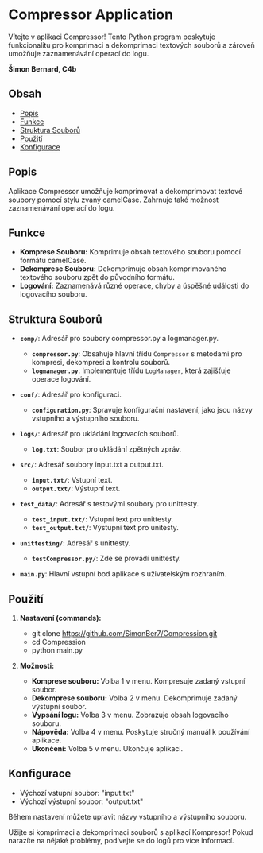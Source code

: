 
# Compressor Application

Vítejte v aplikaci Compressor! Tento Python program poskytuje funkcionalitu pro komprimaci a dekomprimaci textových souborů a zároveň umožňuje zaznamenávání operací do logu.    
     
**Šimon Bernard, C4b**

## Obsah

- [Popis](#popis)
- [Funkce](#funkce)
- [Struktura Souborů](#struktura-souborů)
- [Použití](#použití)
- [Konfigurace](#konfigurace)

## Popis

Aplikace Compressor umožňuje komprimovat a dekomprimovat textové soubory pomocí stylu zvaný camelCase. Zahrnuje také možnost zaznamenávání operací do logu.

## Funkce

- **Komprese Souboru:** Komprimuje obsah textového souboru pomocí formátu camelCase.
- **Dekomprese Souboru:** Dekomprimuje obsah komprimovaného textového souboru zpět do původního formátu.
- **Logování:** Zaznamenává různé operace, chyby a úspěšné události do logovacího souboru.

## Struktura Souborů

- **`comp/`**: Adresář pro soubory compressor.py a logmanager.py.
    -  **`compressor.py`**: Obsahuje hlavní třídu `Compressor` s metodami pro kompresi, dekompresi a kontrolu souborů. 
    - **`logmanager.py`**: Implementuje třídu `LogManager`, která zajišťuje operace logování.

 -  **`conf/`**: Adresář pro konfiguraci.
    - **`configuration.py`**: Spravuje konfigurační nastavení, jako jsou názvy vstupního a výstupního souboru.

- **`logs/`**: Adresář pro ukládání logovacích souborů.
    - **`log.txt`**: Soubor pro ukládání zpětných zpráv. 

-  **`src/`**: Adresář soubory input.txt a output.txt.
    - **`input.txt/`**: Vstupní text.
    - **`output.txt/`**: Výstupní text.

 -  **`test_data/`**: Adresář s testovými soubory pro unittesty.
    - **`test_input.txt/`**: Vstupní text pro unittesty.  
    - **`test_output.txt/`**: Výstupní text pro unitesty.

-  **`unittesting/`**: Adresář s unittesty.
    - **`testCompressor.py/`**: Zde se provádí unittesty.

- **`main.py`**: Hlavní vstupní bod aplikace s uživatelským rozhraním.


## Použití

1. **Nastavení (commands):**
    - git clone https://github.com/SimonBer7/Compression.git
    - cd Compression
    - python main.py

2. **Možnosti:**
    - **Komprese souboru:** Volba 1 v menu. Kompresuje zadaný vstupní soubor.
    - **Dekomprese souboru:** Volba 2 v menu. Dekomprimuje zadaný výstupní soubor.
    - **Vypsání logu:** Volba 3 v menu. Zobrazuje obsah logovacího souboru.
    - **Nápověda:** Volba 4 v menu. Poskytuje stručný manuál k používání aplikace.
    - **Ukončení:** Volba 5 v menu. Ukončuje aplikaci.

## Konfigurace

- Výchozí vstupní soubor: "input.txt"
- Výchozí výstupní soubor: "output.txt"

Během nastavení můžete upravit názvy vstupního a výstupního souboru.

Užijte si komprimaci a dekomprimaci souborů s aplikací Kompresor! Pokud narazíte na nějaké problémy, podívejte se do logů pro více informací.

